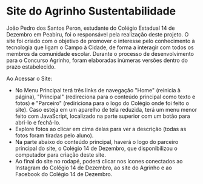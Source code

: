 # Site do Agrinho Sustentabilidade

João Pedro dos Santos Peron, estudante do Colégio Estadual 14 de Dezembro em Peabiru, foi o responsável pela realização deste projeto. O site foi criado com o objetivo de promover o interesse pelo conhecimento à tecnologia que ligam o Campo à Cidade, de forma a interagir com todos os membros da comunidade escolar. Durante o processo de desenvolvimento para o Concurso Agrinho, foram elaboradas inúmeras versões dentro do prazo estabelecido.


Ao Acessar o Site:
 - No Menu Principal terá três links de navegação "Home" (reinicia à página), "Principal" (redireciona para o conteúdo principal como texto e fotos) e "Parceiro" (rediriciona para o logo do Colégio onde foi feito o site). Caso esteja em um aparelho de tela reduzida, terá um menu menor feito com JavaScript, localizado na parte superior com um botão para abri-lo e fechá-lo.
 - Explore fotos ao clicar em cima delas para ver a descrição (todas as fotos foram tiradas pelo aluno).
 - Na parte abaixo do conteúdo principal, haverá o logo do parceiro principal do site, o Colégio 14 de Dezembro, que disponibilizou o computador para criação deste site.
 - Ao final do site no rodapé, poderá clicar nos ícones conectados ao Instagram do Colégio 14 de Dezembro, ao site do Agrinho e ao Facebook do Colégio 14 de Dezembro. 
